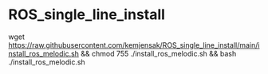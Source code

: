 # ROS_single_line_install
wget https://raw.githubusercontent.com/kemjensak/ROS_single_line_install/main/install_ros_melodic.sh && chmod 755 ./install_ros_melodic.sh && bash ./install_ros_melodic.sh
